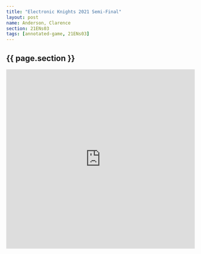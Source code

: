 ```yaml
---
title: "Electronic Knights 2021 Semi-Final"
layout: post
name: Anderson, Clarence
section: 21ENs03
tags: [annotated-game, 21ENs03]
---
```


<h2>{{ page.section }}</h2>

<div style="display: flex; justify-content: center;">
    <iframe style='border: 0;' width='760px' height='480px' src='https://share.chessbase.com/SharedGames/frame/?p=qp3JqFrkwwfgTGAZ7Y5U2JsHsZ8mkSHlciEB59yZe2ZPmF48f496tgwvJ5Hl7dr0'></iframe>
</div>
